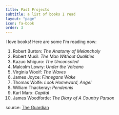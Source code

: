 ```yaml
---
title: Past Projects
subtitle: a list of books I read
layout: "page"
icon: fa-book
order: 3
---
```


I love books! Here are some I'm reading now:

1. Robert Burton: *The Anatomy of Melancholy*
2. Robert Musil: *The Man Without Qualities*
3. Kazuo Ishiguro: *The Unconsoled*
4. Malcolm Lowry: *Under the Volcano*
5. Virginia Woolf: *The Waves*
6. James Joyce: *Finnegans Wake*
7. Thomas Wolfe: *Look Homeward, Angel*
8. William Thackeray: *Pendennis*
9. Karl Marx: *Capital*
10. James Woodforde: *The Diary of A Country Parson*

source: [The Guardian](https://www.theguardian.com/books/booksblog/2011/jan/04/best-boring-books)